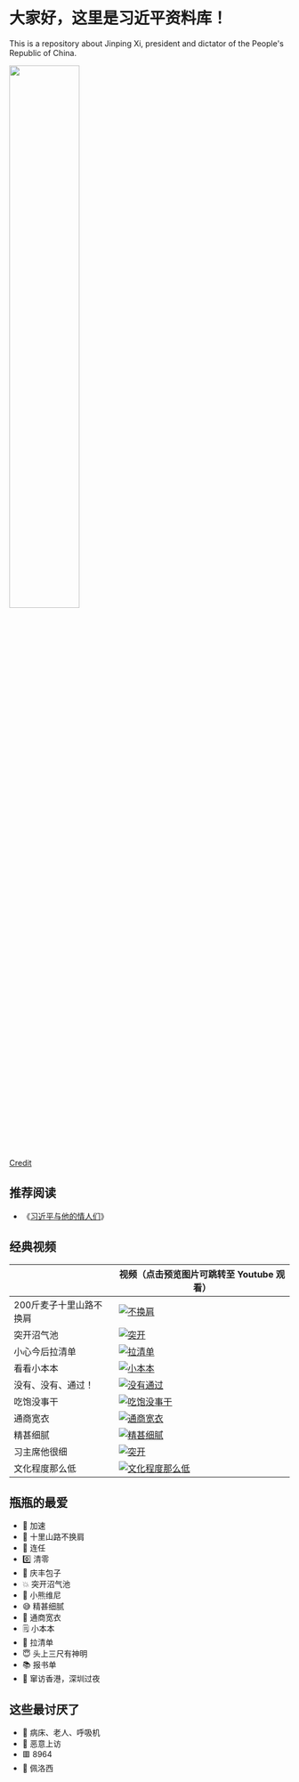 # 大家好，这里是习近平资料库！

This is a repository about Jinping Xi, president and dictator of the People's Republic of China.

<image src="./banner.jpg" width=50% />

[Credit](https://www.reddit.com/r/real_China_irl/comments/y6usta)

## 推荐阅读
- 《[习近平与他的情人们](https://lovers.xijinping.one)》

## 经典视频

|     | 视频（点击预览图片可跳转至 Youtube 观看） |
| --- | --- |
| 200斤麦子十里山路不换肩 | [![不换肩](https://img.youtube.com/vi/cdH-zKCQs1M/0.jpg)](https://youtu.be/cdH-zKCQs1M?t=2) |
| 突开沼气池 | [![突开](https://img.youtube.com/vi/B8V4rrKuTkE/0.jpg)](https://youtu.be/B8V4rrKuTkE?t=113) |
| 小心今后拉清单 | [![拉清单](https://img.youtube.com/vi/iBg0UhhV72E/0.jpg)](https://youtu.be/iBg0UhhV72E?t=113) |
| 看看小本本 | [![小本本](https://img.youtube.com/vi/expxx4WNHgg/0.jpg)](https://youtu.be/expxx4WNHgg?t=63) |
| 没有、没有、通过！ | [![没有通过](https://img.youtube.com/vi/Fdc-m5hTRpk/0.jpg)](https://youtu.be/Fdc-m5hTRpk?t=12) |
| 吃饱没事干 | [![吃饱没事干](https://img.youtube.com/vi/aG903lJtC7M/0.jpg)](https://youtu.be/aG903lJtC7M?t=40) |
| 通商宽衣 | [![通商宽衣](https://img.youtube.com/vi/h0X9bkNPml8/0.jpg)](https://youtu.be/h0X9bkNPml8?t=114) |
| 精甚细腻 | [![精甚细腻](https://img.youtube.com/vi/OBKQUDmWDRo/0.jpg)](https://youtu.be/OBKQUDmWDRo?t=4) |
| 习主席他很细 | [![突开](https://img.youtube.com/vi/gNsz_y_XhyE/0.jpg)](https://youtu.be/gNsz_y_XhyE) |
| 文化程度那么低 | [![文化程度那么低](https://img.youtube.com/vi/YSYQpaAI90A/0.jpg)](https://youtu.be/YSYQpaAI90A?t=258) |

## 瓶瓶的最爱

- 🚀 加速
- 🌾 十里山路不换肩
- 👑 连任
- 0️⃣ 清零
- 🥟 庆丰包子
- 💥 突开沼气池
- 🐻 小熊维尼
- 😅 精甚细腻
- 🧥 通商宽衣
- 🗒️ 小本本
- 🧾 拉清单
- 😇 头上三尺有神明
- 📚 报书单
- 🌃 窜访香港，深圳过夜

## 这些最讨厌了

- 🛌 病床、老人、呼吸机
- 💬 恶意上访
- 🟥 8964
- 👩 佩洛西
